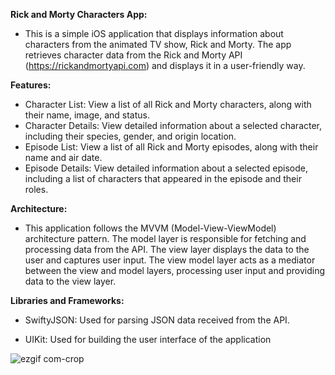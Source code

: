 **Rick and Morty Characters App:**

- This is a simple iOS application that displays information about characters from the animated TV show, Rick and Morty. The app retrieves character data from the Rick and Morty API (https://rickandmortyapi.com) and displays it in a user-friendly way.

**Features:**

- Character List: View a list of all Rick and Morty characters, along with their name, image, and status.
- Character Details: View detailed information about a selected character, including their species, gender, and origin location.
- Episode List: View a list of all Rick and Morty episodes, along with their name and air date.
- Episode Details: View detailed information about a selected episode, including a list of characters that appeared in the episode and their roles.

**Architecture:**

- This application follows the MVVM (Model-View-ViewModel) architecture pattern. The model layer is responsible for fetching and processing data from the API. The view layer displays the data to the user and captures user input. The view model layer acts as a mediator between the view and model layers, processing user input and providing data to the view layer.

**Libraries and Frameworks:**

- SwiftyJSON: Used for parsing JSON data received from the API.

- UIKit: Used for building the user interface of the application






![ezgif com-crop](https://user-images.githubusercontent.com/101280910/225419052-345e324b-d330-4433-b2bb-9edd7674e5f9.gif)



